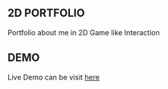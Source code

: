 ## 2D PORTFOLIO
Portfolio about me in 2D Game like Interaction

## DEMO
Live Demo can be visit [here](https://afandylatodjo.github.io/2d-portfolio/) 
